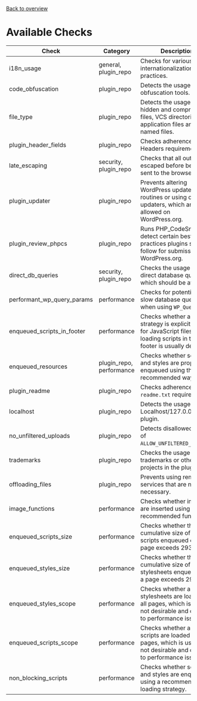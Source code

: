 [Back to overview](./README.md)

# Available Checks

| Check | Category | Description | Documentation |
| --- | --- | --- | --- |
| i18n_usage | general, plugin_repo | Checks for various internationalization best practices. | [Learn more](https://developer.wordpress.org/plugins/internationalization/how-to-internationalize-your-plugin/) |
| code_obfuscation | plugin_repo | Detects the usage of code obfuscation tools. | [Learn more](https://developer.wordpress.org/plugins/wordpress-org/detailed-plugin-guidelines/) |
| file_type | plugin_repo | Detects the usage of hidden and compressed files, VCS directories, application files and badly named files. | [Learn more](https://developer.wordpress.org/plugins/wordpress-org/detailed-plugin-guidelines/) |
| plugin_header_fields | plugin_repo | Checks adherence to the Headers requirements. | [Learn more](https://developer.wordpress.org/plugins/plugin-basics/header-requirements/) |
| late_escaping | security, plugin_repo | Checks that all output is escaped before being sent to the browser. | [Learn more](https://developer.wordpress.org/apis/security/escaping/) |
| plugin_updater | plugin_repo | Prevents altering WordPress update routines or using custom updaters, which are not allowed on WordPress.org. | [Learn more](https://developer.wordpress.org/plugins/wordpress-org/detailed-plugin-guidelines/) |
| plugin_review_phpcs | plugin_repo | Runs PHP_CodeSniffer to detect certain best practices plugins should follow for submission on WordPress.org. | [Learn more](https://developer.wordpress.org/plugins/plugin-basics/best-practices/) |
| direct_db_queries | security, plugin_repo | Checks the usage of direct database queries, which should be avoided. | [Learn more](https://developer.wordpress.org/apis/database/) |
| performant_wp_query_params | performance | Checks for potentially slow database queries when using <code>WP_Query</code> | [Learn more](https://developer.wordpress.org/apis/database/) |
| enqueued_scripts_in_footer | performance | Checks whether a loading strategy is explicitly set for JavaScript files, as loading scripts in the footer is usually desired. | [Learn more](https://developer.wordpress.org/plugins/) |
| enqueued_resources | plugin_repo, performance | Checks whether scripts and styles are properly enqueued using the recommended way. | [Learn more](https://developer.wordpress.org/plugins/) |
| plugin_readme | plugin_repo | Checks adherence to the <code>readme.txt</code> requirements. | [Learn more](https://developer.wordpress.org/plugins/wordpress-org/how-your-readme-txt-works/) |
| localhost | plugin_repo | Detects the usage of Localhost/127.0.0.1 in the plugin. | [Learn more](https://make.wordpress.org/plugins/handbook/performing-reviews/review-checklist/) |
| no_unfiltered_uploads | plugin_repo | Detects disallowed usage of <code>ALLOW_UNFILTERED_UPLOADS</code>. | [Learn more](https://make.wordpress.org/plugins/handbook/performing-reviews/review-checklist/) |
| trademarks | plugin_repo | Checks the usage of trademarks or other projects in the plugin slug. | [Learn more](https://developer.wordpress.org/plugins/wordpress-org/detailed-plugin-guidelines/) |
| offloading_files | plugin_repo | Prevents using remote services that are not necessary. | [Learn more](https://developer.wordpress.org/plugins/wordpress-org/common-issues/#calling-files-remotely) |
| image_functions | performance | Checks whether images are inserted using recommended functions. | [Learn more](https://developer.wordpress.org/plugins/) |
| enqueued_scripts_size | performance | Checks whether the cumulative size of all scripts enqueued on a page exceeds 293 KB. | [Learn more](https://developer.wordpress.org/plugins/) |
| enqueued_styles_size | performance | Checks whether the cumulative size of all stylesheets enqueued on a page exceeds 293 KB. | [Learn more](https://developer.wordpress.org/plugins/) |
| enqueued_styles_scope | performance | Checks whether any stylesheets are loaded on all pages, which is usually not desirable and can lead to performance issues. | [Learn more](https://developer.wordpress.org/plugins/) |
| enqueued_scripts_scope | performance | Checks whether any scripts are loaded on all pages, which is usually not desirable and can lead to performance issues. | [Learn more](https://developer.wordpress.org/plugins/) |
| non_blocking_scripts | performance | Checks whether scripts and styles are enqueued using a recommended loading strategy. | [Learn more](https://developer.wordpress.org/plugins/) |